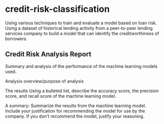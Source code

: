 # credit-risk-classification

Using various techniques to train and evaluate a model based on loan risk. Using a dataset of historical lending activity from a peer-to-peer lending services company to build a model that can identify the creditworthiness of borrowers.

## Credit Risk Analysis Report

Summary and analysis of the performance of the machine learning models used.

Analysis overview/purpose of analysis

The results
Using a bulleted list, describe the accuracy score, the precision score, and recall score of the machine learning model.

A summary: Summarize the results from the machine learning model. Include your justification for recommending the model for use by the company. If you don’t recommend the model, justify your reasoning.
